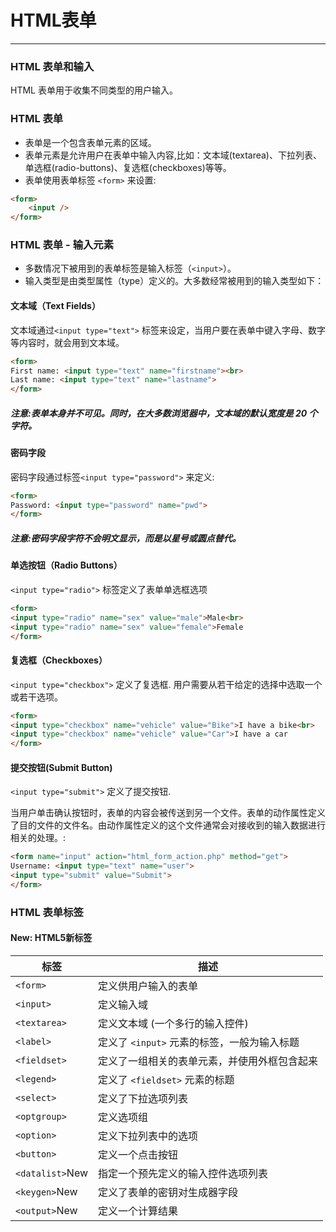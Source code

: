# HTML表单
---

### HTML 表单和输入
HTML 表单用于收集不同类型的用户输入。

### HTML 表单

- 表单是一个包含表单元素的区域。
- 表单元素是允许用户在表单中输入内容,比如：文本域(textarea)、下拉列表、单选框(radio-buttons)、复选框(checkboxes)等等。
- 表单使用表单标签 `<form>` 来设置:

```html
<form>
	<input />
</form>
```

### HTML 表单 - 输入元素

- 多数情况下被用到的表单标签是输入标签（`<input>`）。
- 输入类型是由类型属性（type）定义的。大多数经常被用到的输入类型如下：

#### 文本域（Text Fields）

文本域通过`<input type="text">` 标签来设定，当用户要在表单中键入字母、数字等内容时，就会用到文本域。
```html
<form>
First name: <input type="text" name="firstname"><br>
Last name: <input type="text" name="lastname">
</form>
```
##### 注意:表单本身并不可见。同时，在大多数浏览器中，文本域的默认宽度是 20 个字符。

#### 密码字段

密码字段通过标签`<input type="password">` 来定义:
```html
<form>
Password: <input type="password" name="pwd">
</form>
```
##### 注意:密码字段字符不会明文显示，而是以星号或圆点替代。

#### 单选按钮（Radio Buttons）

`<input type="radio">` 标签定义了表单单选框选项
```html
<form>
<input type="radio" name="sex" value="male">Male<br>
<input type="radio" name="sex" value="female">Female
</form>
```

#### 复选框（Checkboxes）

`<input type="checkbox">` 定义了复选框. 用户需要从若干给定的选择中选取一个或若干选项。
```html
<form>
<input type="checkbox" name="vehicle" value="Bike">I have a bike<br>
<input type="checkbox" name="vehicle" value="Car">I have a car
</form>
```

#### 提交按钮(Submit Button)

`<input type="submit">` 定义了提交按钮.

当用户单击确认按钮时，表单的内容会被传送到另一个文件。表单的动作属性定义了目的文件的文件名。由动作属性定义的这个文件通常会对接收到的输入数据进行相关的处理。:
```html
<form name="input" action="html_form_action.php" method="get">
Username: <input type="text" name="user">
<input type="submit" value="Submit">
</form>
```

### HTML 表单标签

####  New: HTML5新标签
|标签						|描述																					|
|----						|----																					|
|`<form>`				|定义供用户输入的表单													|
|`<input>`			|定义输入域																		|
|`<textarea>`		|定义文本域 (一个多行的输入控件)								|
|`<label>`			|定义了 `<input>` 元素的标签，一般为输入标题		|
|`<fieldset>`		|定义了一组相关的表单元素，并使用外框包含起来		|
|`<legend>`			|定义了 `<fieldset>` 元素的标题								|
|`<select>`			|定义了下拉选项列表														|
|`<optgroup>`		|定义选项组																		|
|`<option>`			|定义下拉列表中的选项													|
|`<button>`			|定义一个点击按钮															|
|`<datalist>`New|指定一个预先定义的输入控件选项列表							|
|`<keygen>`New	|定义了表单的密钥对生成器字段										|
|`<output>`New	|定义一个计算结果															|